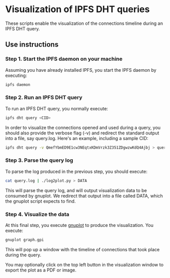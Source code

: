 # Visualization of IPFS DHT queries
These scripts enable the visualization of the connections timeline during an IPFS DHT query.

## Use instructions

### Step 1. Start the IPFS daemon on your machine

Assuming you have already installed IPFS, you start the IPFS daemon by executing:

```bash
ipfs daemon
```

### Step 2. Run an IPFS DHT query

To run an IPFS DHT query, you normally execute:

```bash
ipfs dht query <CID>
```

In order to visualize the connections opened and used during a query, you should also provide the verbose flag (-v) and redirect the standard output into a file, say query.log. Here's an example, including a sample CID:

```bash
ipfs dht query -v QmefYbmED9E1cw3NEqtxKDmVrzk3Z351ZDgwzwKdQ4Ajbj > query.log
```



### Step 3. Parse the query log

To parse the log produced in the previous step, you should execute:

```bash
cat query.log | ./log2plot.py > DATA
```

This will parse the query log, and will output visualization data to be consumed by gnuplot. We redirect that output into a file called DATA, which the gnuplot script expects to find.

### Step 4. Visualize the data

At this final step, you execute [gnuplot](http://www.gnuplot.info/) to produce the visualization. You execute:

```bash
gnuplot graph.gpi
```

This will pop up a window with the timeline of connections that took place during the query.

You may optionally click on the top left button in the visualization window to export the plot as a PDF or image.


